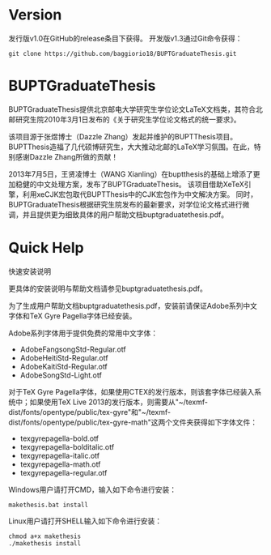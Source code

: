Version
==================
发行版v1.0在GitHub的release条目下获得。
开发版v1.3通过Git命令获得：

    git clone https://github.com/baggiorio18/BUPTGraduateThesis.git

BUPTGraduateThesis
==================
BUPTGraduateThesis提供北京邮电大学研究生学位论文LaTeX文档类，其符合北邮研究生院2010年3月1日发布的《关于研究生学位论文格式的统一要求》。

该项目源于张煜博士（Dazzle Zhang）发起并维护的BUPTThesis项目。BUPTThesis造福了几代硕博研究生，大大推动北邮的LaTeX学习氛围。在此，特别感谢Dazzle Zhang所做的贡献！

2013年7月5日，王贤凌博士（WANG Xianling）在buptthesis的基础上增添了更加稳健的中文处理方案，发布了BUPTGraduateThesis。
该项目借助XeTeX引擎，利用xeCJK宏包取代BUPTThesis中的CJK宏包作为中文解决方案。
同时，BUPTGraduateThesis根据研究生院发布的最新要求，对学位论文格式进行微调，并且提供更为细致具体的用户帮助文档buptgraduatethesis.pdf。

Quick Help
==================
快速安装说明

更具体的安装说明与帮助文档请参见buptgraduatethesis.pdf。

为了生成用户帮助文档buptgraduatethesis.pdf，安装前请保证Adobe系列中文字体和TeX Gyre Pagella字体已经安装。

Adobe系列字体用于提供免费的常用中文字体：
*  AdobeFangsongStd-Regular.otf
*  AdobeHeitiStd-Regular.otf
*  AdobeKaitiStd-Regular.otf
*  AdobeSongStd-Light.otf

对于TeX Gyre Pagella字体，如果使用CTEX的发行版本，则该套字体已经装入系统中；如果使用TeX Live 2013的发行版本，则需要从"~/texmf-dist/fonts/opentype/public/tex-gyre"和"~/texmf-dist/fonts/opentype/public/tex-gyre-math"这两个文件夹获得如下字体文件：
*  texgyrepagella-bold.otf
*  texgyrepagella-bolditalic.otf
*  texgyrepagella-italic.otf
*  texgyrepagella-math.otf
*  texgyrepagella-regular.otf

Windows用户请打开CMD，输入如下命令进行安装：

    makethesis.bat install

Linux用户请打开SHELL输入如下命令进行安装：

    chmod a+x makethesis
    ./makethesis install
